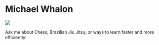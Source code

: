 # Michael Whalon

![](https://media.giphy.com/media/ihYu8dwwK7RGdJNojx/giphy.gif)

Ask me about Chess, Brazilian Jiu Jitsu, or ways to learn faster and more efficiently!


